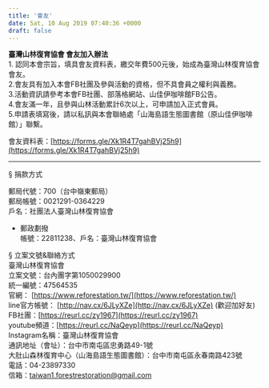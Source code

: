 ```yaml
---
title: '會友'
date: Sat, 10 Aug 2019 07:40:36 +0000
draft: false
---
```


**臺灣山林復育協會 會友加入辦法**  
1\. 認同本會宗旨，填具會友資料表，繳交年費500元後，始成為臺灣山林復育協會會友。  
2.會友具有加入本會FB社團及參與活動的資格，但不具會員之權利與義務。  
3.活動資訊請參考本會FB社團、部落格網站、山佳伊咖啡館FB公告。  
4.會友滿一年，且參與山林活動累計6次以上，可申請加入正式會員。  
5.申請表填寫後，請以私訊與本會聯絡處「山海島語生態圖書館（原山佳伊咖啡館）」聯繫。

會友資料表：[https://forms.gle/Xk1R4T7gahBVj25h9](https://forms.gle/Xk1R4T7gahBVj25h9)  

* * *

§ 捐款方式

郵局代號：700（台中嶺東郵局）  
郵局帳號：0021291-0364229  
戶名：社團法人臺灣山林復育協會  
  

*   郵政劃撥  
    帳號：22811238、戶名：臺灣山林復育協會

§ 立案文號&聯絡方式  
臺灣山林復育協會  
立案文號：台內團字第1050029900  
統一編號：47564535  
官網： [https://www.reforestation.tw/](https://www.reforestation.tw/)  
line官方帳號： [http://nav.cx/6JLyXZe](http://nav.cx/6JLyXZe) (歡迎加好友)  
FB社團：[https://reurl.cc/zy1967](https://reurl.cc/zy1967)  
youtube頻道：[https://reurl.cc/NaQeyp](https://reurl.cc/NaQeyp)  
Instagram名稱：臺灣山林復育協會  
通訊地址（會址）：台中市南屯區忠勇路49-1號  
大肚山森林復育中心（山海島語生態圖書館）：台中市南屯區永春南路423號  
電話：04-23897330  
信箱：[taiwan1.forestrestoration@gmail.com](mailto:taiwan1.forestrestoration@gmail.com)